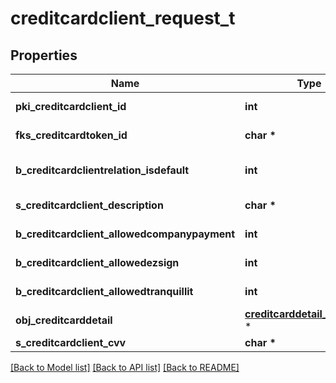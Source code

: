 # creditcardclient_request_t

## Properties
Name | Type | Description | Notes
------------ | ------------- | ------------- | -------------
**pki_creditcardclient_id** | **int** | The unique ID of the Creditcardclient | [optional] 
**fks_creditcardtoken_id** | **char \*** | The creditcard token identifier | [optional] 
**b_creditcardclientrelation_isdefault** | **int** | Whether if it&#39;s the creditcardclient is the default one | 
**s_creditcardclient_description** | **char \*** | The description of the Creditcardclient | 
**b_creditcardclient_allowedcompanypayment** | **int** | Whether if it&#39;s an allowedagencypayment | 
**b_creditcardclient_allowedezsign** | **int** | Whether if it&#39;s an allowedroyallepageprotection | 
**b_creditcardclient_allowedtranquillit** | **int** | Whether if it&#39;s an allowedtranquillit | 
**obj_creditcarddetail** | [**creditcarddetail_request_t**](creditcarddetail_request.md) \* |  | 
**s_creditcardclient_cvv** | **char \*** | The creditcard card CVV | 

[[Back to Model list]](../README.md#documentation-for-models) [[Back to API list]](../README.md#documentation-for-api-endpoints) [[Back to README]](../README.md)


